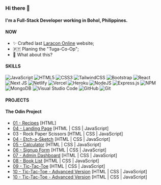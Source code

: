 <!--
**johnjoshuaramirez/johnjoshuaramirez** is a ✨ _special_ ✨ repository because its `README.md` (this file) appears on your GitHub profile.
-->
### Hi there 👋

#### I'm a Full-Stack Developer working in Bohol, Philippines.

#### NOW

- ✨ Crafted last [Laracon Online](https://laracon.net) website;
- 🇵🇹 Planing the "Tuga-Co-Op";
- 🍑 What about this?

#### SKILLS
![JavaScript](https://img.shields.io/badge/javascript-%23323330.svg?style=for-the-badge&logo=javascript&logoColor=%23F7DF1E) ![HTML5](https://img.shields.io/badge/html5-%23E34F26.svg?style=for-the-badge&logo=html5&logoColor=white) ![CSS3](https://img.shields.io/badge/css3-%231572B6.svg?style=for-the-badge&logo=css3&logoColor=white) ![TailwindCSS](https://img.shields.io/badge/tailwindcss-%2338B2AC.svg?style=for-the-badge&logo=tailwind-css&logoColor=white) 	![Bootstrap](https://img.shields.io/badge/bootstrap-%23563D7C.svg?style=for-the-badge&logo=bootstrap&logoColor=white) ![React](https://img.shields.io/badge/react-%2320232a.svg?style=for-the-badge&logo=react&logoColor=%2361DAFB) ![Next JS](https://img.shields.io/badge/Next-black?style=for-the-badge&logo=next.js&logoColor=white) ![Netlify](https://img.shields.io/badge/netlify-%23000000.svg?style=for-the-badge&logo=netlify&logoColor=#00C7B7) ![Vercel](https://img.shields.io/badge/vercel-%23000000.svg?style=for-the-badge&logo=vercel&logoColor=white) ![Heroku](https://img.shields.io/badge/heroku-%23430098.svg?style=for-the-badge&logo=heroku&logoColor=white) ![NodeJS](https://img.shields.io/badge/node.js-6DA55F?style=for-the-badge&logo=node.js&logoColor=white) ![Express.js](https://img.shields.io/badge/express.js-%23404d59.svg?style=for-the-badge&logo=express&logoColor=%2361DAFB) ![NPM](https://img.shields.io/badge/NPM-%23000000.svg?style=for-the-badge&logo=npm&logoColor=white) ![MongoDB](https://img.shields.io/badge/MongoDB-%234ea94b.svg?style=for-the-badge&logo=mongodb&logoColor=white) ![Visual Studio Code](https://img.shields.io/badge/Visual%20Studio%20Code-0078d7.svg?style=for-the-badge&logo=visual-studio-code&logoColor=white) ![GitHub](https://img.shields.io/badge/github-%23121011.svg?style=for-the-badge&logo=github&logoColor=white) ![Git](https://img.shields.io/badge/git-%23F05033.svg?style=for-the-badge&logo=git&logoColor=white)

#### PROJECTS

#### The Odin Project
- <a href="https://johnjoshuaramirez.github.io/my-recipes/">01 - Recipes</a> [HTML]  
- <a href="https://johnjoshuaramirez.github.io/landing-page/">04 - Landing Page</a> [HTML | CSS | JavaScript]
- 03 - Rock Paper Scissors [HTML | CSS | JavaScript]  
- <a href="https://johnjoshuaramirez.github.io/signup-form/">04 - Etch-a-Sketch</a> [HTML | CSS | JavaScript]
- <a href="https://johnjoshuaramirez.github.io/calculator/">05 - Calculator</a> [HTML | CSS | JavaScript]
- <a href="https://johnjoshuaramirez.github.io/signup-form/">06 - Signup Form</a> [HTML | CSS | JavaScript]
- <a href="https://johnjoshuaramirez.github.io/admin-dashboard/">07 - Admin Dashboard</a> [HTML | CSS | JavaScript]
- <a href="https://johnjoshuaramirez.github.io/book-list/">08 - Book List</a> [HTML | CSS | JavaScript]
- <a href="https://johnjoshuaramirez.github.io/tic-tac-toe/">09 - Tic-Tac-Toe</a> [HTML | CSS | JavaScript]
- <a href="https://johnjoshuaramirez.github.io/tic-tac-toe-advanced-version/">10 - Tic-Tac-Toe - Advanced Version</a> [HTML | CSS | JavaScript]
- <a href="https://johnjoshuaramirez.github.io/restaurant-page/">10 - Tic-Tac-Toe - Advanced Version</a> [HTML | CSS | JavaScript]
